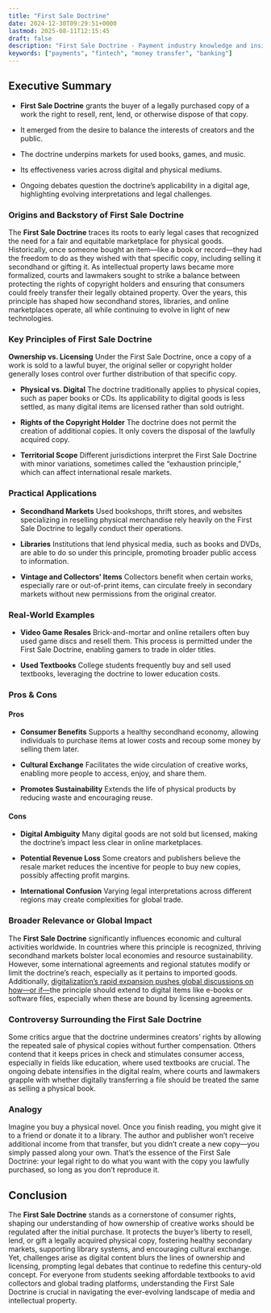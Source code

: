 ```yaml
---
title: "First Sale Doctrine"
date: 2024-12-30T09:29:51+0000
lastmod: 2025-08-11T12:15:45
draft: false
description: "First Sale Doctrine - Payment industry knowledge and insights"
keywords: ["payments", "fintech", "money transfer", "banking"]
---
```


## Executive Summary

- **First Sale Doctrine** grants the buyer of a legally purchased copy of a work the right to resell, rent, lend, or otherwise dispose of that copy.

- It emerged from the desire to balance the interests of creators and the public.

- The doctrine underpins markets for used books, games, and music.

- Its effectiveness varies across digital and physical mediums.

- Ongoing debates question the doctrine’s applicability in a digital age, highlighting evolving interpretations and legal challenges.

### Origins and Backstory of First Sale Doctrine

The **First Sale Doctrine** traces its roots to early legal cases that recognized the need for a fair and equitable marketplace for physical goods. Historically, once someone bought an item—like a book or record—they had the freedom to do as they wished with that specific copy, including selling it secondhand or gifting it. As intellectual property laws became more formalized, courts and lawmakers sought to strike a balance between protecting the rights of copyright holders and ensuring that consumers could freely transfer their legally obtained property. Over the years, this principle has shaped how secondhand stores, libraries, and online marketplaces operate, all while continuing to evolve in light of new technologies.

### Key Principles of First Sale Doctrine

**Ownership vs. Licensing** Under the First Sale Doctrine, once a copy of a work is sold to a lawful buyer, the original seller or copyright holder generally loses control over further distribution of that specific copy.

- **Physical vs. Digital** The doctrine traditionally applies to physical copies, such as paper books or CDs. Its applicability to digital goods is less settled, as many digital items are licensed rather than sold outright.

- **Rights of the Copyright Holder** The doctrine does not permit the creation of additional copies. It only covers the disposal of the lawfully acquired copy.

- **Territorial Scope** Different jurisdictions interpret the First Sale Doctrine with minor variations, sometimes called the “exhaustion principle,” which can affect international resale markets.

### Practical Applications

- **Secondhand Markets** Used bookshops, thrift stores, and websites specializing in reselling physical merchandise rely heavily on the First Sale Doctrine to legally conduct their operations.

- **Libraries** Institutions that lend physical media, such as books and DVDs, are able to do so under this principle, promoting broader public access to information.

- **Vintage and Collectors’ Items** Collectors benefit when certain works, especially rare or out-of-print items, can circulate freely in secondary markets without new permissions from the original creator.

### Real-World Examples

- **Video Game Resales** Brick-and-mortar and online retailers often buy used game discs and resell them. This process is permitted under the First Sale Doctrine, enabling gamers to trade in older titles.

- **Used Textbooks** College students frequently buy and sell used textbooks, leveraging the doctrine to lower education costs.

### Pros & Cons

#### Pros

- **Consumer Benefits** Supports a healthy secondhand economy, allowing individuals to purchase items at lower costs and recoup some money by selling them later.

- **Cultural Exchange** Facilitates the wide circulation of creative works, enabling more people to access, enjoy, and share them.

- **Promotes Sustainability** Extends the life of physical products by reducing waste and encouraging reuse.

#### Cons

- **Digital Ambiguity** Many digital goods are not sold but licensed, making the doctrine’s impact less clear in online marketplaces.

- **Potential Revenue Loss** Some creators and publishers believe the resale market reduces the incentive for people to buy new copies, possibly affecting profit margins.

- **International Confusion** Varying legal interpretations across different regions may create complexities for global trade.

### Broader Relevance or Global Impact

The **First Sale Doctrine** significantly influences economic and cultural activities worldwide. In countries where this principle is recognized, thriving secondhand markets bolster local economies and resource sustainability. However, some international agreements and regional statutes modify or limit the doctrine’s reach, especially as it pertains to imported goods. Additionally, [digitalization’s rapid expansion pushes global discussions on how—or if—](https://faisalkhanllc.xyz/resources/payments-wiki/d/digital-rights-management/)the principle should extend to digital items like e-books or software files, especially when these are bound by licensing agreements.

### Controversy Surrounding the First Sale Doctrine

Some critics argue that the doctrine undermines creators’ rights by allowing the repeated sale of physical copies without further compensation. Others contend that it keeps prices in check and stimulates consumer access, especially in fields like education, where used textbooks are crucial. The ongoing debate intensifies in the digital realm, where courts and lawmakers grapple with whether digitally transferring a file should be treated the same as selling a physical book.

### Analogy

Imagine you buy a physical novel. Once you finish reading, you might give it to a friend or donate it to a library. The author and publisher won’t receive additional income from that transfer, but you didn’t create a new copy—you simply passed along your own. That’s the essence of the First Sale Doctrine: your legal right to do what you want with the copy you lawfully purchased, so long as you don’t reproduce it.

## Conclusion

The **First Sale Doctrine** stands as a cornerstone of consumer rights, shaping our understanding of how ownership of creative works should be regulated after the initial purchase. It protects the buyer’s liberty to resell, lend, or gift a legally acquired physical copy, fostering healthy secondary markets, supporting library systems, and encouraging cultural exchange. Yet, challenges arise as digital content blurs the lines of ownership and licensing, prompting legal debates that continue to redefine this century-old concept. For everyone from students seeking affordable textbooks to avid collectors and global trading platforms, understanding the First Sale Doctrine is crucial in navigating the ever-evolving landscape of media and intellectual property.